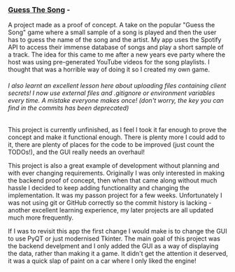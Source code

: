### [Guess The Song](https://github.com/swilliams186/gts-python-spotify) - 

A project made as a proof of concept. A take on the popular "Guess the Song" game where a small sample of a song is played and then the user has to guess the name of the song and the artist. My app uses the Spotify API to access their immense database of songs and play a short sample of a track. The idea for this came to me after a new years eve party where the host was using pre-generated YouTube videos for the song playlists. I thought that was a horrible way of doing it so I created my own game.
###### I also learnt an excellent lesson here about uploading files containing client secrets! I now use external files and .gitignore or environment variables every time. A mistake everyone makes once! (don't worry, the key you can find in the commits has been deprecated)

This project is currently unfinished, as I feel I took it far enough to prove the concept and make it functional enough. There is plenty more I could add to it, there are plenty of places for the code to be improved (just count the TODOs!), and the GUI really needs an overhaul! 

This project is also a great example of development without planning and with ever changing requirements. Originally I was only interested in making the backend proof of concept, then when that came along without much hassle I decided to keep adding functionality and changing the implementation. It was my passon project for a few weeks. Unfortunately I was not using git or GitHub correctly so the commit history is lacking - another excellent learning experience, my later projects are all updated much more frequently.

If I was to revisit this app the first change I would make is to change the GUI to use PyQT or just modernised Tkinter. The main goal of this project was the backend develpment and I only added the GUI as a way of displaying the data, rather than making it a game. It didn't get the attention it deserved, it was a quick slap of paint on a car where I only liked the engine!
